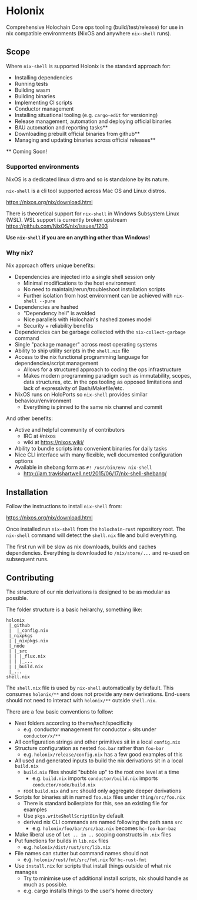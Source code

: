 # Holonix

Comprehensive Holochain Core ops tooling (build/test/release) for use in nix compatible environments (NixOS and anywhere `nix-shell` runs).

## Scope

Where `nix-shell` is supported Holonix is the standard approach for:

- Installing dependencies
- Running tests
- Building wasm
- Building binaries
- Implementing CI scripts
- Conductor management
- Installing situational tooling (e.g. `cargo-edit` for versioning)
- Release management, automation and deploying official binaries
- BAU automation and reporting tasks**
- Downloading prebuilt official binaries from github**
- Managing and updating binaries across official releases**

** Coming Soon!

### Supported environments

NixOS is a dedicated linux distro and so is standalone by its nature.

`nix-shell` is a cli tool supported across Mac OS and Linux distros.

https://nixos.org/nix/download.html

There is theoretical support for `nix-shell` in Windows Subsystem Linux (WSL).
WSL support is currently broken upstream https://github.com/NixOS/nix/issues/1203

**Use `nix-shell` if you are on anything other than Windows!**

### Why nix?

Nix approach offers unique benefits:

- Dependencies are injected into a single shell session only
  - Minimal modifications to the host environment
  - No need to maintain/rerun/troubleshoot installation scripts
  - Further isolation from host environment can be achieved with `nix-shell --pure`
- Dependencies are hashed
  - "Dependency hell" is avoided
  - Nice parallels with Holochain's hashed zomes model
  - Security + reliability benefits
- Dependencies can be garbage collected with the `nix-collect-garbage` command
- Single "package manager" across most operating systems
- Ability to ship utility scripts in the `shell.nix` file
- Access to the nix functional programming language for dependencies/script management
  - Allows for a structured approach to coding the ops infrastructure
  - Makes modern programming paradigm such as immutability, scopes, data structures, etc. in the ops tooling as opposed limitations and lack of expressivity of Bash/Makefile/etc.
- NixOS runs on HoloPorts so `nix-shell` provides similar behaviour/environment
  - Everything is pinned to the same nix channel and commit

And other benefits:

- Active and helpful community of contributors
  - IRC at #nixos
  - wiki at https://nixos.wiki/
- Ability to bundle scripts into convenient binaries for daily tasks
- Nice CLI interface with many flexible, well documented configuration options
- Available in shebang form as `#! /usr/bin/env nix-shell`
  - http://iam.travishartwell.net/2015/06/17/nix-shell-shebang/

## Installation

Follow the instructions to install `nix-shell` from:

https://nixos.org/nix/download.html

Once installed run `nix-shell` from the `holochain-rust` repository root.
The `nix-shell` command will detect the `shell.nix` file and build everything.

The first run will be slow as nix downloads, builds and caches dependencies.
Everything is downloaded to `/nix/store/...` and re-used on subsequent runs.

## Contributing

The structure of our nix derivations is designed to be as modular as possible.

The folder structure is a basic heirarchy, something like:

```
holonix
 |_github
 |  |_config.nix
 |_nixpkgs
 | |_nixpkgs.nix
 |_node
 | |_src
 | | |_flux.nix
 | | |_...
 | |_build.nix
 |_...
shell.nix
```

The `shell.nix` file is used by `nix-shell` automatically by default.
This consumes `holonix/**` and does not provide any new derivations.
End-users should not need to interact with `holonix/**` outside `shell.nix`.

There are a few basic conventions to follow:

- Nest folders according to theme/tech/specificity
  - e.g. conductor management for conductor `x` sits under `conductor/x/**`
- All configuration strings and other primitives sit in a local `config.nix`
- Structure configuration as nested `foo.bar` rather than `foo-bar`
  - e.g. `holonix/release/config.nix` has a few good examples of this
- All used and generated inputs to build the nix derivations sit in a local `build.nix`
  - `build.nix` files should "bubble up" to the root one level at a time
    - e.g. `build.nix` imports `conductor/build.nix` imports `conductor/node/build.nix`
  - root `build.nix` and `src` should only aggregate deeper derivations
- Scripts for binaries sit in named `foo.nix` files under `thing/src/foo.nix`
  - There is standard boilerplate for this, see an existing file for examples
  - Use `pkgs.writeShellScriptBin` by default
  - derived nix CLI commands are named following the path sans `src`
    - e.g. `holonix/foo/bar/src/baz.nix` becomes `hc-foo-bar-baz`
- Make liberal use of `let .. in ..` scoping constructs in `.nix` files
- Put functions for builds in `lib.nix` files
  - e.g. `holonix/dist/rust/src/lib.nix`
- File names can stutter but command names should not
  - e.g. `holonix/rust/fmt/src/fmt.nix` for `hc-rust-fmt`
- Use `install.nix` for scripts that install things outside of what nix manages
  - Try to minimise use of additional install scripts, nix should handle as
    much as possible.
  - e.g. cargo installs things to the user's home directory
